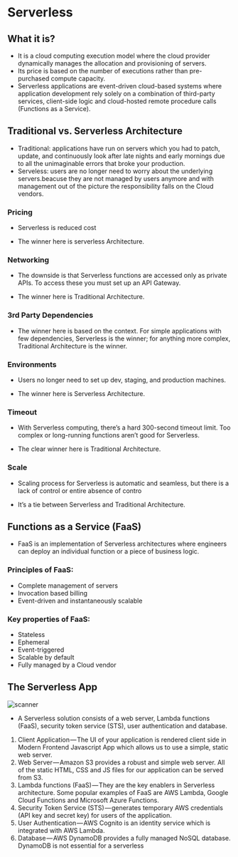 # Serverless 

## What it is?
- It is a cloud computing execution model where the cloud provider dynamically manages the allocation and provisioning of servers.
- Its price is based on the number of executions rather than pre-purchased compute capacity.
- Serverless applications are event-driven cloud-based systems where application development rely solely on a combination of third-party services, client-side logic and cloud-hosted remote procedure calls (Functions as a Service).

## Traditional vs. Serverless Architecture

- Traditional: applications have run on servers which you had to patch, update, and continuously look after late nights and early mornings due to all the unimaginable errors that broke your production.
- Serveless: users are no longer need to worry about the underlying servers.beacuse they are not managed by users anymore and with management out of the picture the responsibility falls on the Cloud vendors.

### Pricing
- Serverless is reduced cost
* The winner here is serverless Architecture.

### Networking
- The downside is that Serverless functions are accessed only as private APIs. To access these you must set up an API Gateway.
* The winner here is Traditional Architecture.

### 3rd Party Dependencies
- The winner here is based on the context. For simple applications with few dependencies, Serverless is the winner; for anything more complex, Traditional Architecture is the winner.

### Environments
- Users  no longer need to set up dev, staging, and production machines.
* The winner here is Serverless Architecture.

### Timeout
- With Serverless computing, there’s a hard 300-second timeout limit. Too complex or long-running functions aren’t good for Serverless.
* The clear winner here is Traditional Architecture.

### Scale
- Scaling process for Serverless is automatic and seamless, but there is a lack of control or entire absence of contro
* It’s a tie between Serverless and Traditional Architecture.

## Functions as a Service (FaaS)
- FaaS is an implementation of Serverless architectures where engineers can deploy an individual function or a piece of business logic.

### Principles of FaaS:
- Complete management of servers
- Invocation based billing
- Event-driven and instantaneously scalable

### Key properties of FaaS:
- Stateless
- Ephemeral
- Event-triggered
- Scalable by default
- Fully managed by a Cloud vendor

## The Serverless App
![scanner](https://hackernoon.com/hn-images/1*TIrjN7EjLUVJmJ6YvHR7Dg.png)

- A Serverless solution consists of a web server, Lambda functions (FaaS), security token service (STS), user authentication and database.

1. Client Application — The UI of your application is rendered client side in Modern Frontend Javascript App which allows us to use a simple, static web server.
2. Web Server — Amazon S3 provides a robust and simple web server. All of the static HTML, CSS and JS files for our application can be served from S3.
3. Lambda functions (FaaS) — They are the key enablers in Serverless architecture. Some popular examples of FaaS are AWS Lambda, Google Cloud Functions and Microsoft Azure Functions.
4. Security Token Service (STS) — generates temporary AWS credentials (API key and secret key) for users of the application. 
5. User Authentication — AWS Cognito is an identity service which is integrated with AWS Lambda.
6. Database — AWS DynamoDB provides a fully managed NoSQL database. DynamoDB is not essential for a serverless 



